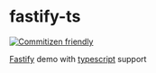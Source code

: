 # fastify-ts

[![Commitizen friendly](https://img.shields.io/badge/commitizen-friendly-brightgreen.svg)](http://commitizen.github.io/cz-cli/)

[Fastify](https://www.fastify.io/) demo with [typescript](https://www.typescriptlang.org/) support
